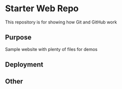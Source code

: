 # Starter Web Repo

This repository is for showing how Git and GitHub work

## Purpose

Sample website with plenty of files for demos

## Deployment


## Other
